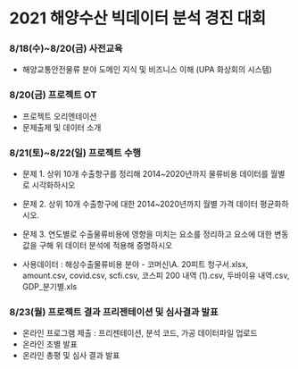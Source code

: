 # 2021 해양수산 빅데이터 분석 경진 대회
### 8/18(수)~8/20(금) 사전교육
- 해양교통안전물류 분야 도메인 지식 및 비즈니스 이해 (UPA 화상회의 시스템)

### 8/20(금) 프로젝트 OT
- 프로젝트 오리엔테이션
- 문제출제 및 데이터 소개

### 8/21(토)~8/22(일) 프로젝트 수행
- 문제 1. 상위 10개 수출항구를 정리해 2014~2020년까지 물류비용 데이터를 월별로 시각화하시오
- 문제 2. 상위 10개 수출항구에 대한 2014~2020년까지 월별 가격 데이터 평균화하시오.
- 문제 3. 연도별로 수출물류비용에 영향을 미치는 요소를 정리하고 요소에 대한 변동 값을 구해 위 데이터 분석에 적용해 증명하시오

- 사용데이터 : 해상수출물류비용 분야 - 코머신\A. 20피트 청구서.xlsx, amount.csv, covid.csv, scfi.csv, 코스피 200 내역 (1).csv, 두바이유 내역.csv, GDP_분기별.xls


### 8/23(월) 프로젝트 결과 프리젠테이션 및 심사결과 발표
- 온라인 프로그램 제출 : 프리젠테이션, 분석 코드, 가공 데이터파일 업로드
- 온라인 조별 발표
- 온라인 총평 및 심사 결과 발표